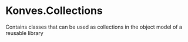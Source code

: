 Konves.Collections
==============================

Contains classes that can be used as collections in the object model of a reusable library
